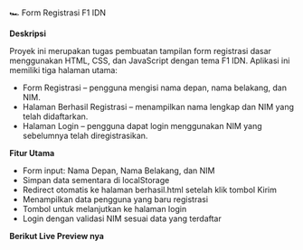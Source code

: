 🏎️ Form Registrasi F1 IDN

**Deskripsi**

Proyek ini merupakan tugas pembuatan tampilan form registrasi dasar menggunakan HTML, CSS, dan JavaScript dengan tema F1 IDN.
Aplikasi ini memiliki tiga halaman utama:
- Form Registrasi – pengguna mengisi nama depan, nama belakang, dan NIM.
- Halaman Berhasil Registrasi – menampilkan nama lengkap dan NIM yang telah didaftarkan.
- Halaman Login – pengguna dapat login menggunakan NIM yang sebelumnya telah diregistrasikan.

**Fitur Utama**

- Form input: Nama Depan, Nama Belakang, dan NIM
- Simpan data sementara di localStorage
- Redirect otomatis ke halaman berhasil.html setelah klik tombol Kirim
- Menampilkan data pengguna yang baru registrasi
- Tombol untuk melanjutkan ke halaman login
- Login dengan validasi NIM sesuai data yang terdaftar

**Berikut Live Preview nya**

